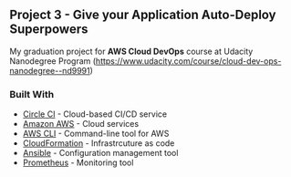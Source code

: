 
## Project 3 - Give your Application Auto-Deploy Superpowers
   My graduation project for **AWS Cloud DevOps** course at Udacity Nanodegree Program (https://www.udacity.com/course/cloud-dev-ops-nanodegree--nd9991)


### Built With

- [Circle CI](www.circleci.com) - Cloud-based CI/CD service
- [Amazon AWS](https://aws.amazon.com/) - Cloud services
- [AWS CLI](https://aws.amazon.com/cli/) - Command-line tool for AWS
- [CloudFormation](https://aws.amazon.com/cloudformation/) - Infrastrcuture as code
- [Ansible](https://www.ansible.com/) - Configuration management tool
- [Prometheus](https://prometheus.io/) - Monitoring tool
